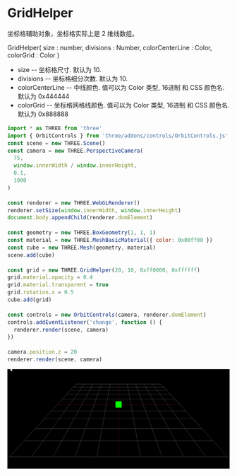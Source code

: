 # GridHelper

坐标格辅助对象，坐标格实际上是 2 维线数组。

GridHelper( size : number, divisions : Number, colorCenterLine : Color, colorGrid : Color )
- size -- 坐标格尺寸. 默认为 10.
- divisions -- 坐标格细分次数. 默认为 10.
- colorCenterLine -- 中线颜色. 值可以为 Color 类型, 16进制 和 CSS 颜色名. 默认为 0x444444
- colorGrid -- 坐标格网格线颜色. 值可以为 Color 类型, 16进制 和 CSS 颜色名. 默认为 0x888888

```javascript
import * as THREE from 'three'
import { OrbitControls } from 'three/addons/controls/OrbitControls.js'
const scene = new THREE.Scene()
const camera = new THREE.PerspectiveCamera(
  75,
  window.innerWidth / window.innerHeight,
  0.1,
  1000
)

const renderer = new THREE.WebGLRenderer()
renderer.setSize(window.innerWidth, window.innerHeight)
document.body.appendChild(renderer.domElement)

const geometry = new THREE.BoxGeometry(1, 1, 1)
const material = new THREE.MeshBasicMaterial({ color: 0x00ff00 })
const cube = new THREE.Mesh(geometry, material)
scene.add(cube)

const grid = new THREE.GridHelper(20, 10, 0xff0000, 0xffffff)
grid.material.opacity = 0.4
grid.material.transparent = true
grid.rotation.x = 0.5
cube.add(grid)

const controls = new OrbitControls(camera, renderer.domElement)
controls.addEventListener('change', function () {
  renderer.render(scene, camera)
})

camera.position.z = 20
renderer.render(scene, camera)
```

![Fog](/three/imgs/GridHelper/1.png)